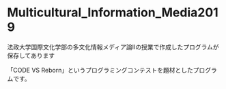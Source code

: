 # Multicultural_Information_Media2019
法政大学国際文化学部の多文化情報メディア論IIの授業で作成したプログラムが保存してあります

「CODE VS Reborn」というプログラミングコンテストを題材としたプログラムです。
